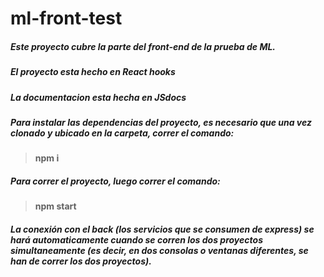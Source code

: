 # ml-front-test
##### Este proyecto cubre la parte del front-end de la prueba de ML.
##### El proyecto esta hecho en React hooks
##### La documentacion esta hecha en JSdocs
##### Para instalar las dependencias del proyecto, es necesario que una vez clonado y ubicado en la carpeta, correr el comando: 
> **npm i**
##### Para correr el proyecto, luego correr el comando: 
> **npm start**
##### La conexión con el back (los servicios que se consumen de express) se hará automaticamente cuando se corren los dos proyectos simultaneamente (es decir, en dos consolas o ventanas diferentes, se han de correr los dos proyectos).

